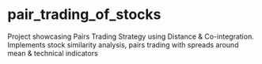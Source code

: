 # pair_trading_of_stocks
Project showcasing Pairs Trading Strategy using Distance &amp; Co-integration. Implements stock similarity analysis, pairs trading with spreads around mean &amp; technical indicators
